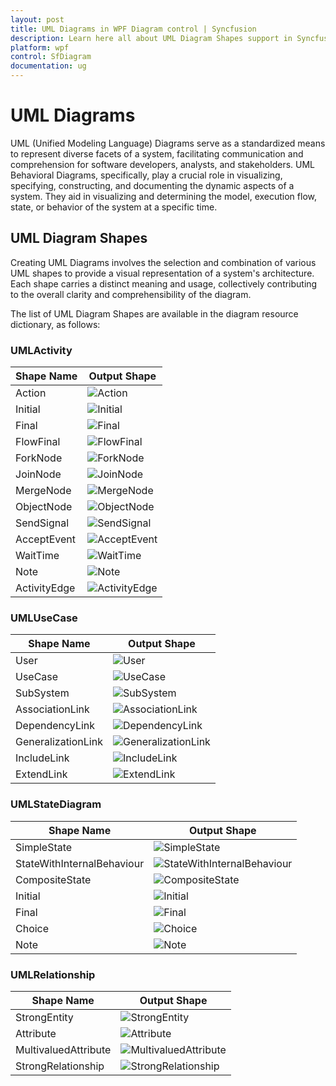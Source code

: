 ```yaml
---
layout: post
title: UML Diagrams in WPF Diagram control | Syncfusion
description: Learn here all about UML Diagram Shapes support in Syncfusion WPF Diagram (SfDiagram) control, its elements and more.
platform: wpf
control: SfDiagram
documentation: ug
---
```


# UML Diagrams

UML (Unified Modeling Language) Diagrams serve as a standardized means to represent diverse facets of a system, facilitating communication and comprehension for software developers, analysts, and stakeholders. UML Behavioral Diagrams, specifically, play a crucial role in visualizing, specifying, constructing, and documenting the dynamic aspects of a system. They aid in visualizing and determining the model, execution flow, state, or behavior of the system at a specific time.

## UML Diagram Shapes

Creating UML Diagrams involves the selection and combination of various UML shapes to provide a visual representation of a system's architecture. Each shape carries a distinct meaning and usage, collectively contributing to the overall clarity and comprehensibility of the diagram.

The list of UML Diagram Shapes are available in the diagram resource dictionary, as follows:

### UMLActivity

| Shape Name | Output Shape |
|---|---|
| Action | ![Action](UMLShapes_Images\Action.PNG) |
| Initial | ![Initial](UMLShapes_Images\Initial.PNG) |
| Final| ![Final](UMLShapes_Images\Final.PNG) |
| FlowFinal | ![FlowFinal](UMLShapes_Images\FlowFinal.PNG) |
| ForkNode | ![ForkNode](UMLShapes_Images\ForkNode.PNG) |
| JoinNode | ![JoinNode](UMLShapes_Images\JoinNode.PNG) |
| MergeNode | ![MergeNode](UMLShapes_Images\MergeNode.PNG) |
| ObjectNode | ![ObjectNode](UMLShapes_Images\ObjectNode.PNG) |
| SendSignal |![SendSignal](UMLShapes_Images\SendSignal.PNG) |
| AcceptEvent | ![AcceptEvent](UMLShapes_Images\AcceptEvent.PNG)|
| WaitTime | ![WaitTime](UMLShapes_Images\WaitTime.PNG)|
| Note | ![Note](UMLShapes_Images\Note.PNG)|
| ActivityEdge | ![ActivityEdge](UMLShapes_Images\ActivityEdge.PNG)|

### UMLUseCase

| Shape Name | Output Shape |
|---|---|
| User | ![User](UMLShapes_Images\User.PNG)|
| UseCase | ![UseCase](UMLShapes_Images\UseCase.PNG)|
| SubSystem | ![SubSystem](UMLShapes_Images\SubSystem.PNG)|
| AssociationLink | ![AssociationLink](UMLShapes_Images\AssociationLink.PNG)|
| DependencyLink | ![DependencyLink](UMLShapes_Images\DependencyLink.PNG)|
| GeneralizationLink| ![GeneralizationLink](UMLShapes_Images\GeneralizationLink.PNG)|
| IncludeLink | ![IncludeLink](UMLShapes_Images\IncludeLink.PNG)|
| ExtendLink | ![ExtendLink](UMLShapes_Images\ExtendLink.PNG)|

### UMLStateDiagram

| Shape Name | Output Shape |
|---|---|
| SimpleState | ![SimpleState](UMLShapes_Images\SimpleState.PNG)|
| StateWithInternalBehaviour| ![StateWithInternalBehaviour](UMLShapes_Images\StateWithInternalBehaviour.PNG)|
| CompositeState | ![CompositeState](UMLShapes_Images\CompositeState.PNG)|
| Initial | ![Initial](UMLShapes_Images\Initial.PNG)|
| Final | ![Final](UMLShapes_Images\Final.PNG)|
| Choice| ![Choice](UMLShapes_Images\Choice.PNG)|
| Note | ![Note](UMLShapes_Images\Note.PNG)|

### UMLRelationship

| Shape Name | Output Shape |
|---|---|
| StrongEntity | ![StrongEntity](UMLShapes_Images\StrongEntity.PNG)|
| Attribute | ![Attribute](UMLShapes_Images\Attribute.PNG)|
| MultivaluedAttribute | ![MultivaluedAttribute](UMLShapes_Images\MultivaluedAttribute.PNG)|
| StrongRelationship | ![StrongRelationship](UMLShapes_Images\StrongRelationship.PNG)|


